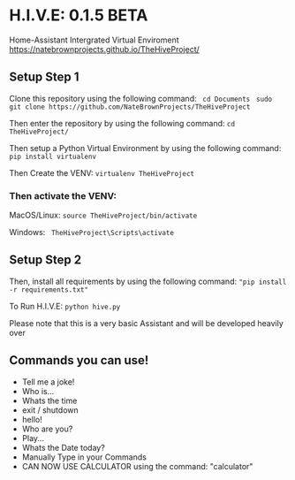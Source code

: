 # H.I.V.E: 0.1.5 BETA #
Home-Assistant Intergrated Virtual Enviroment
https://natebrownprojects.github.io/TheHiveProject/

## Setup Step 1
Clone this repository using the following command:
``` cd Documents```
``` sudo git clone https://github.com/NateBrownProjects/TheHiveProject```

Then enter the repository by using the following command:
```cd TheHiveProject/```

Then setup a Python Virtual Environment by using the following command:
```pip install virtualenv```


Then Create the VENV:
```virtualenv TheHiveProject```

### Then activate the VENV: ###

MacOS/Linux: ```source TheHiveProject/bin/activate```

Windows: ``` TheHiveProject\Scripts\activate```


## Setup Step 2

Then, install all requirements by using the following command:
```"pip install -r requirements.txt"```

To Run H.I.V.E:
```python hive.py```



Please note that this is a very basic Assistant and will be developed heavily over 
## Commands you can use! ##

- Tell me a joke!
- Who is...
- Whats the time
- exit / shutdown
- hello!
- Who are you?
- Play... 
- Whats the Date today?
- Manually Type in your Commands
- CAN NOW USE CALCULATOR using the command: "calculator"

